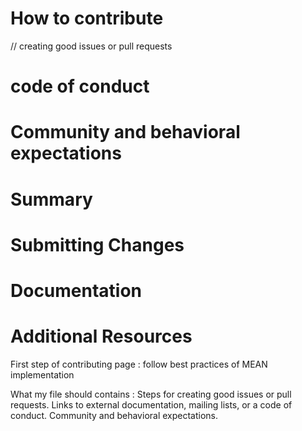 # How to contribute
// creating good issues or pull requests

# code of conduct

# Community and behavioral expectations

# Summary

# Submitting Changes

# Documentation

# Additional Resources

First step of contributing page
 : follow best practices of MEAN implementation
 
 What my file should contains : 
 Steps for creating good issues or pull requests.
Links to external documentation, mailing lists, or a code of conduct.
Community and behavioral expectations.
